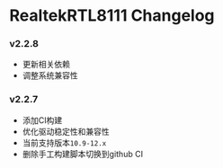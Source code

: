 RealtekRTL8111 Changelog
===================
### v2.2.8
- 更新相关依赖
- 调整系统兼容性

### v2.2.7
- 添加CI构建
- 优化驱动稳定性和兼容性
- 当前支持版本`10.9-12.x`
- 删除手工构建脚本切换到github CI


